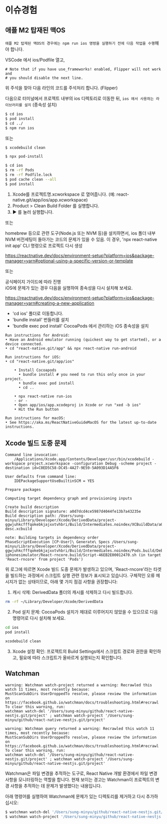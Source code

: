 # 이슈경험

## 애플 M2 탑재된 맥OS

`애플 M2 탑재된 맥OS의 경우에는 npm run ios 명령을 실행하기 전에 다음 작업을 수행`해야 합니다.

VSCode 에서 ios/Podfile 열고,

```
# Note that if you have use_frameworks! enabled, Flipper will not work and
# you should disable the next line.
```

위 주석을 찾아 다음 라인의 코드를 주석처리 합니다. (Flipper)

다음으로 터미널에서 프로젝트 내부의 ios 디렉토리로 이동한 뒤, `ios 에서 사용하는 라이브러리를 설치` (종속성 설치)

```bash
$ cd ios
$ pod install
$ cd ../
$ npm run ios
```

또는

```bash
$ xcodebuild clean
```

```bash
$ npx pod-install
```

```bash
$ cd ios
$ rm -rf Pods
$ rm -rf Podfile.lock
$ pod cache clean --all
$ pod install
```

1. Xcode를 프로젝트명.xcworkspace 로 열어줍니다. (예: react-native.git/app/ios/app.xcworkspace)
2. Product > Clean Build Folder 를 실행합니다.
3. ▶︎ 를 눌러 실행합니다.

또는

homebrew 등으로 관련 도구(Node.js 또는 NVM 등)을 설치하면서,
ios 폴더 내부 NVM 버전세팅이 돌아가는 코드의 문제가 있을 수 있음.
이 경우, 'npx react-native init app' CLI 명령으로 프로젝트 다시 생성

https://reactnative.dev/docs/environment-setup?platform=ios&package-manager=yarn#optional-using-a-specific-version-or-template

또는

공식페이지 가이드에 따라 진행  
iOS에 문제가 있는 경우 다음을 실행하여 종속성을 다시 설치해 보세요.

https://reactnative.dev/docs/environment-setup?platform=ios&package-manager=yarn#creating-a-new-application

- 'cd ios' 폴더로 이동합니다.
- 'bundle install' 번들러를 설치
- 'bundle exec pod install' CocoaPods 에서 관리하는 iOS 종속성을 설치

```
Run instructions for Android:
• Have an Android emulator running (quickest way to get started), or a device connected.
• cd "react-native.git/app" && npx react-native run-android

Run instructions for iOS:
• cd "react-native.git/app/ios"

    • Install Cocoapods
      • bundle install # you need to run this only once in your project.
      • bundle exec pod install
      • cd ..

    • npx react-native run-ios
    - or -
    • Open app/ios/app.xcodeproj in Xcode or run "xed -b ios"
    • Hit the Run button

Run instructions for macOS:
• See https://aka.ms/ReactNativeGuideMacOS for the latest up-to-date instructions.
```

## Xcode 빌드 도중 문제

```
Command line invocation:
    /Applications/Xcode.app/Contents/Developer/usr/bin/xcodebuild -workspace project.xcworkspace -configuration Debug -scheme project -destination id=C0ED5C58-DC45-4A27-9E59-5A093D14A5F6

User defaults from command line:
    IDEPackageSupportUseBuiltinSCM = YES

Prepare packages

Computing target dependency graph and provisioning inputs

Create build description
Build description signature: a0d7dcd4ce5987d4044fe13b7a43235e
Build description path: /Users/sung-minyu/Library/Developer/Xcode/DerivedData/project-ggwjuhkcfffqokebkjajxxtvhbri/Build/Intermediates.noindex/XCBuildData/a0d7dcd4ce5987d4044fe13b7a43235e-desc.xcbuild

note: Building targets in dependency order
PhaseScriptExecution [CP-User]\ Generate\ Specs /Users/sung-minyu/Library/Developer/Xcode/DerivedData/project-ggwjuhkcfffqokebkjajxxtvhbri/Build/Intermediates.noindex/Pods.build/Debug-iphonesimulator/React-rncore.build/Script-46EB2E00012470.sh (in target 'React-rncore' from project 'Pods')
```

위 로그에 따르면 Xcode 빌드 도중 문제가 발생하고 있으며, 'React-rncore'라는 타겟을 빌드하는 과정에서 스크립트 실행 관련 정보가 표시되고 있습니다. 구체적인 오류 메시지가 없는 상태이므로, 아래 몇 가지 점검 사항을 권장합니다:

1. 캐시 삭제: DerivedData 폴더의 캐시를 삭제하고 다시 빌드합니다.

```sh
rm -rf ~/Library/Developer/Xcode/DerivedData
```

2. Pod 설치 문제: CocoaPods 설치가 제대로 이루어지지 않았을 수 있으므로 다음 명령어로 다시 설치해 보세요.

```sh
cd ios
pod install
```

```sh
xcodebuild clean
```

3. Xcode 설정 확인: 프로젝트의 Build Settings에서 스크립트 경로와 권한을 확인하고, 필요에 따라 스크립트가 올바르게 실행되는지 확인합니다.

## Watchman

```
warning: Watchman watch-project returned a warning: Recrawled this watch 11 times, most recently because:
MustScanSubDirs UserDroppedTo resolve, please review the information on
https://facebook.github.io/watchman/docs/troubleshooting.html#recrawl
To clear this warning, run:
watchman watch-del '/Users/sung-minyu/github/react-native-nestjs.git/project' ; watchman watch-project '/Users/sung-minyu/github/react-native-nestjs.git/project'

warning: Watchman query returned a warning: Recrawled this watch 11 times, most recently because:
MustScanSubDirs UserDroppedTo resolve, please review the information on
https://facebook.github.io/watchman/docs/troubleshooting.html#recrawl
To clear this warning, run:
watchman watch-del '/Users/sung-minyu/github/react-native-nestjs.git/project' ; watchman watch-project '/Users/sung-minyu/github/react-native-nestjs.git/project'
```

Watchman은 파일 변경을 추적하는 도구로, React Native 개발 환경에서 파일 변경 사항을 모니터링하는 역할을 합니다. 현재 보이는 경고는 Watchman이 프로젝트의 변경 사항을 추적하는 데 문제가 발생했다는 내용입니다.

아래 명령어를 실행하여 Watchman에 문제가 있는 디렉토리를 제거하고 다시 추가하십시오:

```bash
$ watchman watch-del '/Users/sung-minyu/github/react-native-nestjs.git/project'
$ watchman watch-project '/Users/sung-minyu/github/react-native-nestjs.git/project'
```
